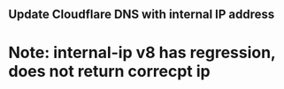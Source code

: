 ## Update Cloudflare DNS with internal IP address

# Note: internal-ip v8 has regression, does not return correcpt ip
